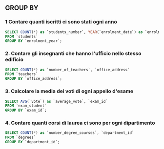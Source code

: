 ## GROUP BY

### 1 Contare quanti iscritti ci sono stati ogni anno
```sql
SELECT COUNT(*) as `students_number`, YEAR(`enrolment_date`) as `enrolment_year`
FROM `students`
GROUP BY `enrolment_year`;
```

### 2. Contare gli insegnanti che hanno l'ufficio nello stesso edificio
```sql
SELECT COUNT(*) as `number_of_teachers`, `office_address`
FROM `teachers`
GROUP BY `office_address`;
```

### 3. Calcolare la media dei voti di ogni appello d'esame
```sql
SELECT AVG(`vote`) as `average_vote`, `exam_id`
FROM `exam_student`
GROUP BY `exam_id`;
```

### 4. Contare quanti corsi di laurea ci sono per ogni dipartimento
```sql
SELECT COUNT(*) as `number_degree_courses`, `department_id`
FROM `degrees`
GROUP BY `department_id`;
```